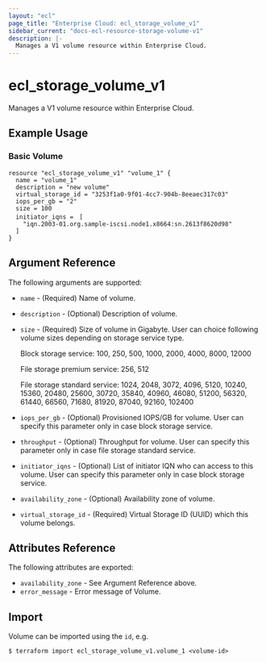 ```yaml
---
layout: "ecl"
page_title: "Enterprise Cloud: ecl_storage_volume_v1"
sidebar_current: "docs-ecl-resource-storage-volume-v1"
description: |-
  Manages a V1 volume resource within Enterprise Cloud.
---
```


# ecl\_storage\_volume\_v1

Manages a V1 volume resource within Enterprise Cloud.

## Example Usage

### Basic Volume

```hcl
resource "ecl_storage_volume_v1" "volume_1" {
  name = "volume_1"
  description = "new volume"
  virtual_storage_id = "3253f1a0-9f01-4cc7-904b-8eeaec317c03"
  iops_per_gb = "2"
  size = 100
  initiator_iqns =　[
    "iqn.2003-01.org.sample-iscsi.node1.x8664:sn.2613f8620d98"
  ]
}
```

## Argument Reference

The following arguments are supported:

* `name` - (Required) Name of volume.

* `description` - (Optional) Description of volume.

* `size` - (Required) Size of volume in Gigabyte.
  User can choice following volume sizes depending on storage service type.

  Block storage service:
    100, 250, 500, 1000, 2000, 4000, 8000, 12000

  File storage premium service:
    256, 512

  File storage standard service:
		1024, 2048, 3072, 4096, 5120,
		10240, 15360, 20480, 25600, 30720, 35840,
		40960, 46080, 51200, 56320, 61440, 66560,
	  71680, 81920, 87040, 92160, 102400

* `iops_per_gb` - (Optional) Provisioned IOPS/GB for volume.
  User can specify this parameter only in case block storage service.

* `throughput` - (Optional) Throughput for volume.
  User can specify this parameter only in case file storage standard service.

* `initiator_iqns` - (Optional) List of initiator IQN who can access to this volume.
  User can specify this parameter only in case block storage service.

* `availability_zone` - (Optional) 	Availability zone of volume.

* `virtual_storage_id` - (Required) Virtual Storage ID (UUID) which this volume belongs.

## Attributes Reference

The following attributes are exported:

* `availability_zone` - See Argument Reference above.
* `error_message` - Error message of Volume.

## Import

Volume can be imported using the `id`, e.g.

```
$ terraform import ecl_storage_volume_v1.volume_1 <volume-id>
```
